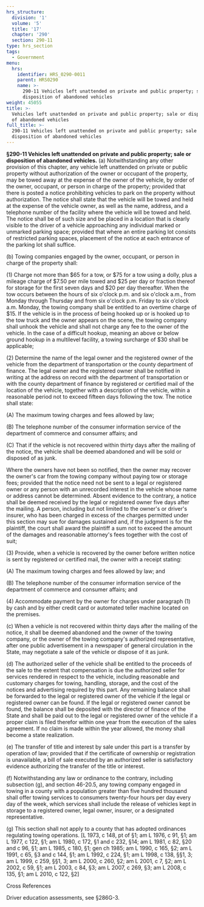 ```yaml
---
hrs_structure:
  division: '1'
  volume: '5'
  title: '17'
  chapter: '290'
  section: 290-11
type: hrs_section
tags:
  - Government
menu:
  hrs:
    identifier: HRS_0290-0011
    parent: HRS0290
    name: >-
      290-11 Vehicles left unattended on private and public property; sale or
      disposition of abandoned vehicles
weight: 45055
title: >-
  Vehicles left unattended on private and public property; sale or disposition
  of abandoned vehicles
full_title: >-
  290-11 Vehicles left unattended on private and public property; sale or
  disposition of abandoned vehicles
---
```

**§290-11 Vehicles left unattended on private and public property; sale or disposition of abandoned vehicles.** (a) Notwithstanding any other provision of this chapter, any vehicle left unattended on private or public property without authorization of the owner or occupant of the property, may be towed away at the expense of the owner of the vehicle, by order of the owner, occupant, or person in charge of the property; provided that there is posted a notice prohibiting vehicles to park on the property without authorization. The notice shall state that the vehicle will be towed and held at the expense of the vehicle owner, as well as the name, address, and a telephone number of the facility where the vehicle will be towed and held. The notice shall be of such size and be placed in a location that is clearly visible to the driver of a vehicle approaching any individual marked or unmarked parking space; provided that where an entire parking lot consists of restricted parking spaces, placement of the notice at each entrance of the parking lot shall suffice.

(b) Towing companies engaged by the owner, occupant, or person in charge of the property shall:

(1) Charge not more than $65 for a tow, or $75 for a tow using a dolly, plus a mileage charge of $7.50 per mile towed and $25 per day or fraction thereof for storage for the first seven days and $20 per day thereafter. When the tow occurs between the hours of six o'clock p.m. and six o'clock a.m., from Monday through Thursday and from six o'clock p.m. Friday to six o'clock a.m. Monday, the towing company shall be entitled to an overtime charge of $15\. If the vehicle is in the process of being hooked up or is hooked up to the tow truck and the owner appears on the scene, the towing company shall unhook the vehicle and shall not charge any fee to the owner of the vehicle. In the case of a difficult hookup, meaning an above or below ground hookup in a multilevel facility, a towing surcharge of $30 shall be applicable;

(2) Determine the name of the legal owner and the registered owner of the vehicle from the department of transportation or the county department of finance. The legal owner and the registered owner shall be notified in writing at the address on record with the department of transportation or with the county department of finance by registered or certified mail of the location of the vehicle, together with a description of the vehicle, within a reasonable period not to exceed fifteen days following the tow. The notice shall state:

(A) The maximum towing charges and fees allowed by law;

(B) The telephone number of the consumer information service of the department of commerce and consumer affairs; and

(C) That if the vehicle is not recovered within thirty days after the mailing of the notice, the vehicle shall be deemed abandoned and will be sold or disposed of as junk.

Where the owners have not been so notified, then the owner may recover the owner's car from the towing company without paying tow or storage fees; provided that the notice need not be sent to a legal or registered owner or any person with an unrecorded interest in the vehicle whose name or address cannot be determined. Absent evidence to the contrary, a notice shall be deemed received by the legal or registered owner five days after the mailing. A person, including but not limited to the owner's or driver's insurer, who has been charged in excess of the charges permitted under this section may sue for damages sustained and, if the judgment is for the plaintiff, the court shall award the plaintiff a sum not to exceed the amount of the damages and reasonable attorney's fees together with the cost of suit;

(3) Provide, when a vehicle is recovered by the owner before written notice is sent by registered or certified mail, the owner with a receipt stating:

(A) The maximum towing charges and fees allowed by law; and

(B) The telephone number of the consumer information service of the department of commerce and consumer affairs; and

(4) Accommodate payment by the owner for charges under paragraph (1) by cash and by either credit card or automated teller machine located on the premises.

(c) When a vehicle is not recovered within thirty days after the mailing of the notice, it shall be deemed abandoned and the owner of the towing company, or the owner of the towing company's authorized representative, after one public advertisement in a newspaper of general circulation in the State, may negotiate a sale of the vehicle or dispose of it as junk.

(d) The authorized seller of the vehicle shall be entitled to the proceeds of the sale to the extent that compensation is due the authorized seller for services rendered in respect to the vehicle, including reasonable and customary charges for towing, handling, storage, and the cost of the notices and advertising required by this part. Any remaining balance shall be forwarded to the legal or registered owner of the vehicle if the legal or registered owner can be found. If the legal or registered owner cannot be found, the balance shall be deposited with the director of finance of the State and shall be paid out to the legal or registered owner of the vehicle if a proper claim is filed therefor within one year from the execution of the sales agreement. If no claim is made within the year allowed, the money shall become a state realization.

(e) The transfer of title and interest by sale under this part is a transfer by operation of law; provided that if the certificate of ownership or registration is unavailable, a bill of sale executed by an authorized seller is satisfactory evidence authorizing the transfer of the title or interest.

(f) Notwithstanding any law or ordinance to the contrary, including subsection (g), and section 46-20.5, any towing company engaged in towing in a county with a population greater than five hundred thousand shall offer towing services to consumers twenty-four hours per day every day of the week, which services shall include the release of vehicles kept in storage to a registered owner, legal owner, insurer, or a designated representative.

(g) This section shall not apply to a county that has adopted ordinances regulating towing operations. [L 1973, c 148, pt of §1; am L 1976, c 91, §1; am L 1977, c 122, §1; am L 1980, c 172, §1 and c 232, §14; am L 1981, c 82, §20 and c 96, §1; am L 1985, c 180, §1; gen ch 1985; am L 1990, c 165, §2; am L 1991, c 65, §3 and c 144, §1; am L 1992, c 224, §1; am L 1998, c 138, §§1, 3; am L 1999, c 259, §§1, 3; am L 2000, c 260, §2; am L 2001, c 7, §2; am L 2002, c 59, §1; am L 2003, c 84, §3; am L 2007, c 269, §3; am L 2008, c 135, §1; am L 2010, c 122, §2]

Cross References

Driver education assessments, see §286G-3.